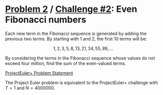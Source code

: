[Problem 2](https://projecteuler.net/problem=2) /
[Challenge #2](https://www.hackerrank.com/contests/projecteuler/challenges/euler002/problem):
Even Fibonacci numbers
======================

Each new term in the Fibonacci sequence is generated by adding the previous two
terms. By starting with $1$ and $2$, the first $10$ terms will be:

$$1, 2, 3, 5, 8, 13, 21, 34, 55, 89, \dots$$

By considering the terms in the Fibonacci sequence whose values do not exceed
four million, find the sum of the even-valued terms.

[ProjectEuler+ Problem Statement](ProjectEuler%2B%20Challenge%20%232%20Problem%20Statement.pdf)

The Project Euler problem is equivalent to the ProjectEuler+ challenge with
$T = 1$ and $N = 4000000$.
